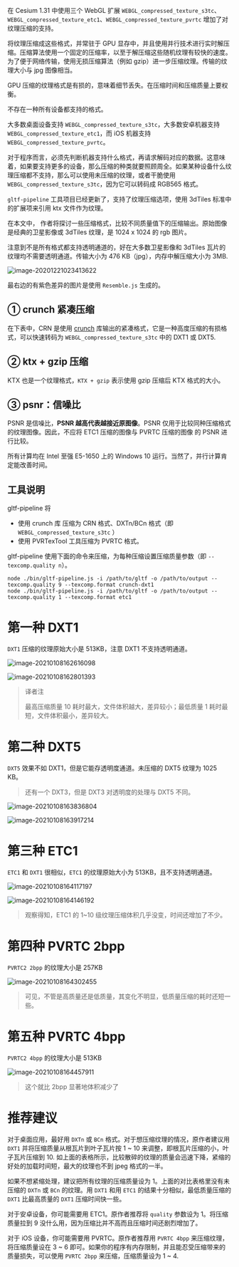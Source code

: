 在 Cesium 1.31 中使用三个 WebGL 扩展 `WEBGL_compressed_texture_s3tc`、`WEBGL_compressed_texture_etc1`、`WEBGL_compressed_texture_pvrtc` 增加了对纹理压缩的支持。

将纹理压缩成这些格式，并常驻于 GPU 显存中，并且使用并行技术进行实时解压缩。压缩算法使用一个固定的压缩率，以至于解压缩这些随机纹理有较快的速度。为了便于网络传输，使用无损压缩算法（例如 gzip）进一步压缩纹理。传输的纹理大小与 jpg 图像相当。

GPU 压缩的纹理格式是有损的，意味着细节丢失。在压缩时间和压缩质量上要权衡。

不存在一种所有设备都支持的格式。

大多数桌面设备支持 `WEBGL_compressed_texture_s3tc`，大多数安卓机器支持 `WEBGL_compressed_texture_etc1`，而 iOS 机器支持 `WEBGL_compressed_texture_pvrtc`。

对于程序而言，必须先判断机器支持什么格式，再请求解码对应的数据。这意味着，如果要支持更多的设备，那么压缩的种类就要照顾周全。如果某种设备什么纹理压缩都不支持，那么可以使用未压缩的纹理，或者干脆使用 `WEBGL_compressed_texture_s3tc`，因为它可以转码成 RGB565 格式。

`gltf-pipeline` 工具项目已经更新了，支持了纹理压缩选项，使用 3dTiles 标准中的扩展项来引用 ktx 文件作为纹理。

在本文中， 作者将探讨一些压缩格式，比较不同质量值下的压缩输出。原始图像是经典的卫星影像或 3dTiles 纹理，是 1024 x 1024 的 rgb 图片。

注意到不是所有格式都支持透明通道的，好在大多数卫星影像和 3dTiles 瓦片的纹理均不需要透明通道。传输大小为 476 KB（jpg），内存中解压缩大小为 3MB.

![image-20201221023413622](attachments/image-20201221023413622.png)

最右边的有紫色差异的图片是使用 `Resemble.js` 生成的。

## ① crunch 紧凑压缩

在下表中，CRN 是使用 [crunch](https://github.com/BinomialLLC/crunch) 库输出的紧凑格式，它是一种高度压缩的有损格式，可以快速转码为 `WEBGL_compressed_texture_s3tc` 中的 DXT1 或 DXT5. 

## ② ktx + gzip 压缩

KTX 也是一个纹理格式，`KTX + gzip` 表示使用 gzip 压缩后 KTX 格式的大小。

## ③ psnr：信噪比

PSNR 是信噪比，**PSNR 越高代表越接近原图像**。PSNR 仅用于比较同种压缩格式的纹理图像。因此，不应将 ETC1 压缩的图像与 PVRTC 压缩的图像 的 PSNR 进行比较。



所有计算均在 Intel 至强 E5-1650 上的 Windows 10 运行。当然了，并行计算肯定能改善时间。

## 工具说明

gltf-pipeline 将

- 使用 crunch 库 压缩为 CRN 格式、DXTn/BCn 格式（即`WEBGL_compressed_texture_s3tc` ）
- 使用 PVRTexTool 工具压缩为 PVRTC 格式。



gltf-pipeline 使用下面的命令来压缩，为每种压缩设置压缩质量参数（即 `--texcomp.quality n`）。

``` shell
node ./bin/gltf-pipeline.js -i /path/to/gltf -o /path/to/output --texcomp.quality 9 --texcomp.format crunch-dxt1
node ./bin/gltf-pipeline.js -i /path/to/gltf -o /path/to/output --texcomp.quality 1 --texcomp.format etc1
```

# 第一种 DXT1

`DXT1` 压缩的纹理原始大小是 513KB，注意 DXT1 不支持透明通道。

![image-20210108162616098](attachments/image-20210108162616098.png)

![image-20210108162801393](attachments/image-20210108162801393.png)

> 译者注
>
> 最高压缩质量 10 耗时最大，文件体积越大，差异较小；最低质量 1 耗时最短，文件体积最小，差异较大。

# 第二种 DXT5

`DXT5` 效果不如 DXT1，但是它能存透明度通道。未压缩的 DXT5 纹理为 1025 KB。

> 还有一个 DXT3，但是 DXT3 对透明度的处理与 DXT5 不同。

![image-20210108163836804](attachments/image-20210108163836804.png)

![image-20210108163917214](attachments/image-20210108163917214.png)

# 第三种 ETC1

`ETC1` 和 `DXT1` 很相似，`ETC1` 的纹理原始大小为 513KB，且不支持透明通道。

![image-20210108164117197](attachments/image-20210108164117197.png)

![image-20210108164146192](attachments/image-20210108164146192.png)

> 观察得知，ETC1 的 1~10 级纹理压缩体积几乎没变，时间还增加了不少。

# 第四种 PVRTC 2bpp

`PVRTC2 2bpp` 的纹理大小是 257KB

![image-20210108164302455](attachments/image-20210108164302455.png)

> 可见，不管是高质量还是低质量，其变化不明显，低质量压缩的耗时还短一些。

# 第五种 PVRTC 4bpp

`PVRTC2 4bpp` 的纹理大小是 513KB

![image-20210108164457911](attachments/image-20210108164457911.png)

> 这个就比 2bpp 显著地体积减少了

# 推荐建议

对于桌面应用，最好用 `DXTn` 或 `BCn` 格式。对于想压缩纹理的情况，原作者建议用 `DXT1` 并将压缩质量从根瓦片到叶子瓦片按 1 ~ 10 来调整，即根瓦片压缩的小，叶子瓦片压缩到 10. 如上面的表格所示，比较散碎的纹理的质量会迅速下降，紧缩的好处的加载时间短，最大的纹理也不到 jpeg 格式的一半。

如果不想紧缩处理，建议把所有纹理的压缩质量设为 1。上面的对比表格里没有未压缩的 `DXTn` 或 `BCn` 的纹理。用 `DXT1` 和用 `ETC1` 的结果十分相似，最低质量压缩的 `DXT1` 比最高质量的 `DXT1` 压缩时间快一些。

对于安卓设备，你可能需要用 ETC1。原作者推荐将 `quality` 参数设为 1。将压缩质量拉到 9 没什么用，因为压缩比并不高而且压缩时间还剧烈增加了。

对于 iOS 设备，你可能需要用 PVRTC。原作者推荐用 `PVRTC 4bpp` 来压缩纹理，将压缩质量设在 3 ~ 6 即可。如果你的程序有内存限制，并且能忍受压缩带来的质量损失，可以使用 `PVRTC 2bpp` 来压缩，压缩质量设为 1 ~ 4.
